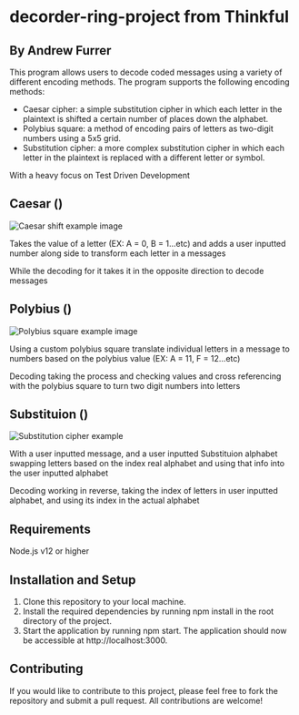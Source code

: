 # decorder-ring-project from Thinkful

## By Andrew Furrer

This program allows users to decode coded messages using a variety of different encoding methods. The program supports the following encoding methods:

+ Caesar cipher: a simple substitution cipher in which each letter in the plaintext is shifted a certain number of places down the alphabet.
+ Polybius square: a method of encoding pairs of letters as two-digit numbers using a 5x5 grid.
+ Substitution cipher: a more complex substitution cipher in which each letter in the plaintext is replaced with a different letter or symbol.

With a heavy focus on Test Driven Development

## Caesar ()

![Caesar shift example image](https://i.gyazo.com/9929f55b180d1de03f18b0b0ad87e7f3.png)

Takes the value of a letter (EX: A = 0, B = 1...etc) and adds a user inputted number along side to transform each letter in a messages

While the decoding for it takes it in the opposite direction to decode messages

## Polybius ()

![Polybius square example image](https://i.gyazo.com/749c15280c0cc50bc3caa86a8df2a91d.png)

Using a custom polybius square translate individual letters in a message to numbers based on the polybius value (EX: A = 11, F = 12...etc)

Decoding taking the process and checking values and cross referencing with the polybius square to turn two digit numbers into letters

## Substituion ()

![Substitution cipher example](https://i.gyazo.com/bfe443cb0181f07c8564c0833ae99169.png)

With a user inputted message, and a user inputted Substituion alphabet swapping letters based on the index real alphabet and using that info into the user inputted alphabet

Decoding working in reverse, taking the index of letters in user inputted alphabet, and using its index in the actual alphabet

## Requirements

Node.js v12 or higher

## Installation and Setup

1. Clone this repository to your local machine.
2. Install the required dependencies by running npm install in the root directory of the project.
3. Start the application by running npm start. The application should now be accessible at http://localhost:3000.

## Contributing

If you would like to contribute to this project, please feel free to fork the repository and submit a pull request. All contributions are welcome!